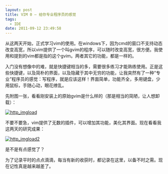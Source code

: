 ```yaml
---
layout: post
title: VIM 0 – 给你专业程序员的感觉
tags:
  - IDE
date: 2011-09-12 23:49:58
---
```


从这两天开始，正式学习vim的使用。在windows下，因为cmd的窗口不支持动态改变高宽，所以vim提供了一个叫gvim的程序，可以随时改变高宽，很方便。我使用和提到的vim都是指的这个gvim。两者其它的功能，都是一样的。

入门没有想像中的难，就是快捷键相当的多，需要很多练习才能熟练使用。正是这些快捷键，以及简朴的界面，以及隐藏于其中无穷的功能，让我突然有了一种“专业”程序员的感觉：写程序，就是应该这样！界面简单，功能齐全，多用键盘，少用鼠标，手随心动，眼花缭乱。

先附图一张，看看刚安装上的原始gvim是什么样的（那是相当的简陋，让人想卸载）：

[![http_imgload](http://freewind.me/wp-content/uploads/2011/09/http_imgload_thumb.jpg "http_imgload")<span id="more-21"></span>](http://freewind.me/wp-content/uploads/2011/09/http_imgload.jpg)

不要不要急，vim提供了无数的插件，可以增加其功能，美化其界面。现在看看我这两天的研究成果：

[![http_imgload2](http://freewind.me/wp-content/uploads/2011/09/http_imgload2_thumb.jpg "http_imgload2")](http://freewind.me/wp-content/uploads/2011/09/http_imgload2.jpg)

是不是有点感觉了？

为了记录平时的点点滴滴，每当有新的收获时，都记录在这里，以备不时之需。现在记性真是越来越差了。